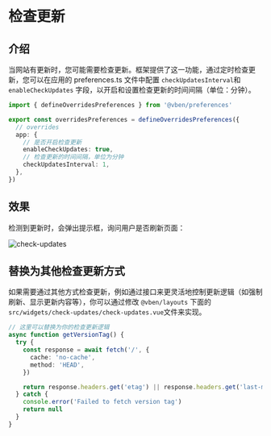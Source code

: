 # 检查更新

## 介绍

当网站有更新时，您可能需要检查更新。框架提供了这一功能，通过定时检查更新，您可以在应用的 preferences.ts 文件中配置 `checkUpdatesInterval`和 `enableCheckUpdates` 字段，以开启和设置检查更新的时间间隔（单位：分钟）。

```ts
import { defineOverridesPreferences } from '@vben/preferences'

export const overridesPreferences = defineOverridesPreferences({
  // overrides
  app: {
    // 是否开启检查更新
    enableCheckUpdates: true,
    // 检查更新的时间间隔，单位为分钟
    checkUpdatesInterval: 1,
  },
})
```

## 效果

检测到更新时，会弹出提示框，询问用户是否刷新页面：

![check-updates](/guide/update-notice.png)

## 替换为其他检查更新方式

如果需要通过其他方式检查更新，例如通过接口来更灵活地控制更新逻辑（如强制刷新、显示更新内容等），你可以通过修改 `@vben/layouts` 下面的 `src/widgets/check-updates/check-updates.vue`文件来实现。

```ts
// 这里可以替换为你的检查更新逻辑
async function getVersionTag() {
  try {
    const response = await fetch('/', {
      cache: 'no-cache',
      method: 'HEAD',
    })

    return response.headers.get('etag') || response.headers.get('last-modified')
  } catch {
    console.error('Failed to fetch version tag')
    return null
  }
}
```
